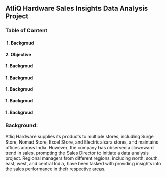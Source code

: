 <h2>AtliQ Hardware Sales Insights Data Analysis Project</h2>


<h3>Table of Content</h3>
    <h4>&nbsp;1. Backgroud </h4> 
    <h4>2. Objective </h4> 
    <h4>1. Backgroud </h4> 
    <h4>1. Backgroud </h4> 
    <h4>1. Backgroud </h4> 
    <h4>1. Backgroud </h4> 
    <h4>1. Backgroud </h4> 

<h3>Background:</h3>
Atliq Hardware supplies its products to multiple stores, including Surge Store, Nomad Store, Excel Store, and Electricalsara stores, and maintains offices across India. However, the company has observed a downward trend in sales, prompting the Sales Director to initiate a data analysis project. Regional managers from different regions, including north, south, east, west, and central India, have been tasked with providing insights into the sales performance in their respective areas.

